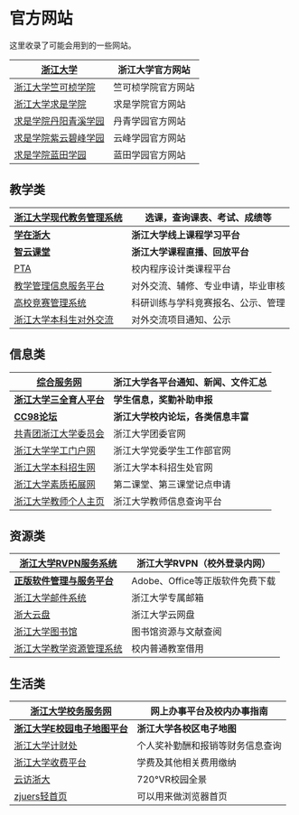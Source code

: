 # 官方网站

这里收录了可能会用到的一些网站。

| [**浙江大学**](https://www.zju.edu.cn/)                          | **浙江大学官方网站**|
|---|---|
|   [浙江大学竺可桢学院](http://office.ckc.zju.edu.cn/main.htm)    |       竺可桢学院官方网站|
|   [浙江大学求是学院](http://qsxy.zju.edu.cn/main.htm)            | 求是学院官方网站|
|   [求是学院丹阳青溪学园](https://dqxy.zju.edu.cn/)               |  丹青学园官方网站|
|   [求是学院紫云碧峰学园](https://yunfeng.zju.edu.cn/on/main.htm) |        云峰学园官方网站|
|   [求是学院蓝田学园](http://lantian.zju.edu.cn/ltoffice/main.htm) |             蓝田学园官方网站|

## 教学类

|[**浙江大学现代教务管理系统**](http://jwbinfosys.zju.edu.cn/default2.aspx) |   **选课，查询课表、考试、成绩等**|
|-|-|
|   [**学在浙大**](http://course.zju.edu.cn)                                |   **浙江大学线上课程学习平台**|
|   [**智云课堂**](https://classroom.zju.edu.cn/)                           |       **浙江大学课程直播、回放平台**|
|[PTA](https://pintia.cn/home)                                              |  校内程序设计类课程平台|
|[教学管理信息服务平台](http://zdbk.zju.edu.cn)                             |   对外交流、辅修、专业申请，毕业审核|
|[高校竞赛管理系统](http://kyjs.zju.edu.cn/kyxl)                            | 科研训练与学科竞赛报名、公示、管理|
|[浙江大学本科生对外交流](https://ugrs.zju.edu.cn/dwjlfwpt/)                | 对外交流项目通知、公示|

## 信息类

|   [**综合服务网**](https://zhfw.zju.edu.cn/)      |            **浙江大学各平台通知、新闻、文件汇总**|
|-|-|
|   [**浙江大学三全育人平台**](http://eta.zju.edu.cn)    |    **学生信息，奖勤补助申报**|
|   [**CC98论坛**](https://www.cc98.org/)    |               **浙江大学校内论坛，各类信息丰富**|
|[共青团浙江大学委员会](https://zjutw.zju.edu.cn/)       | 浙江大学团委官网|
|[浙江大学学工门户网](http://www.xgb.zju.edu.cn/)       |   浙江大学党委学生工作部官网|
|[浙江大学本科招生网](https://zdzsc.zju.edu.cn/)        |  浙江大学本科招生处官网|
|[浙江大学素质拓展网](http://www.youth.zju.edu.cn/sztz/)|          第二课堂、第三课堂记点申请|
|[浙江大学教师个人主页](https://person.zju.edu.cn)       | 浙江大学教师信息查询平台|

## 资源类
|   [浙江大学RVPN服务系统](https://rvpn.zju.edu.cn)            | 浙江大学RVPN（校外登录内网） |
|-|-|
|[**正版软件管理与服务平台**](http://ms-zju-edu-cn.webvpn.zju.edu.cn:8001/)|      Adobe、Office等正版软件免费下载|
|[浙江大学邮件系统](https://mail.zju.edu.cn/)                              |   浙江大学专属邮箱|
|[浙大云盘](https://pan.zju.edu.cn)                                        | 浙江大学云网盘|
|[浙江大学图书馆](https://libweb.zju.edu.cn/)                              |     图书馆资源与文献查阅|
|[浙江大学教学资源管理系统](http://jxzygl.zju.edu.cn/)                     |    校内普通教室借用|

## 生活类

|   [**浙江大学校务服务网**](http://xwfw.zju.edu.cn/index.php)           |  **网上办事平台及校内办事指南**|
|-|-|
|   [**浙江大学****E****校园电子地图平台**](https://map.zju.edu.cn/index) |    **浙江大学各校区电子地图**|
|[浙江大学计财处](http://cwcx.zju.edu.cn/WFManager/login.jsp)              |   个人奖补勤酬和报销等财务信息查询|
|[浙江大学收费平台](http://pay.zju.edu.cn/payment/login.jsp)       |        学费及其他相关费用缴纳|
|[云访浙大](https://720yun.com/t/84vksqfez2y?scene_id=48324019)              |         720°VR校园全景|
|[zjuers轻首页](https://zjuers.com/) | 可以用来做浏览器首页 |

